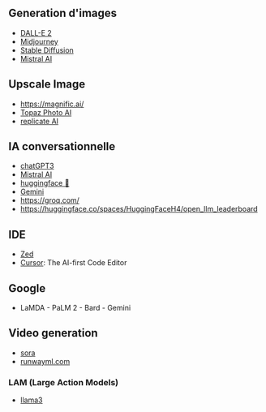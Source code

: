 ## Generation d'images

- [DALL-E 2](https://labs.openai.com/)
- [Midjourney](https://www.midjourney.com/home/?callbackUrl=%2Fapp%2F)
- [Stable Diffusion](https://stablediffusionweb.com/#demo)
- [Mistral AI](https://mistral.ai/fr/)

## Upscale Image

- https://magnific.ai/
- [Topaz Photo AI](https://www.topazlabs.com/)
- [replicate AI](https://replicate.com/)

## IA conversationnelle

- [chatGPT3](https://chat.openai.com/chat)
- [Mistral AI](https://mistral.ai/fr/)
- [huggingface 🤗](https://huggingface.co/chat/)
- [Gemini](https://gemini.google.com/app)
- https://groq.com/
- https://huggingface.co/spaces/HuggingFaceH4/open_llm_leaderboard

## IDE

- [Zed](https://zed.dev/)
- [Cursor](https://cursor.sh/): The AI-first Code Editor

## Google

- LaMDA - PaLM 2 - Bard - Gemini

## Video generation

- [sora](https://openai.com/sora)
- [runwayml.com](https://runwayml.com/)

### LAM (Large Action Models)

- [llama3](https://github.com/meta-llama/llama3)
